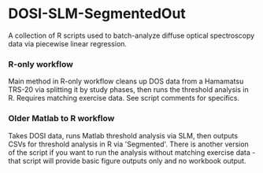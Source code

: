 # DOSI-SLM-SegmentedOut
A collection of R scripts used to batch-analyze diffuse optical spectroscopy data via piecewise linear regression.

### R-only workflow
Main method in R-only workflow cleans up DOS data from a Hamamatsu TRS-20 via splitting it by study phases, then runs the threshold analysis in R. Requires matching exercise data. See script comments for specifics. 

### Older Matlab to R workflow
Takes DOSI data, runs Matlab threshold analysis via SLM, then outputs CSVs for threshold analysis in R via 'Segmented'. There is another version of the script if you want to run the analysis without matching exercise data - that script will provide basic figure outputs only and no workbook output.
